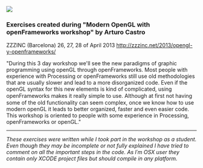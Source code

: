 ![](http://www.freeimagehosting.net/newuploads/f37dy.png)

### Exercises created during "Modern OpenGL with openFrameworks workshop" by Arturo Castro

ZZZINC (Barcelona) 26, 27, 28 of April 2013
http://zzzinc.net/2013/opengl-y-openframeworks/

"During this 3 day workshop we'll see the new paradigms of graphic programming using openGL through openFrameworks.
Most people with experience with Processing or openFrameworks still use old methodologies that are usually slower and lead to a more disorganized code.
Even if the openGL syntax for this new elements is kind of complicated, using openFrameworks makes it really simple to use. 
Although at ﬁrst not having some of the old functionality can seem complex, once we know  how to use modern openGL it leads to better organized, faster and even easier code. This workshop is oriented to people with some experience in Processing, openFrameworks or openGL."

- - --

*These exercises were written while I took part in the workshop as a student. Even though they may be incomplete or not fully explained I have tried to comment on all the important steps in the code. As I´m OSX user they contain only XCODE project files but should compile in any platform.*
